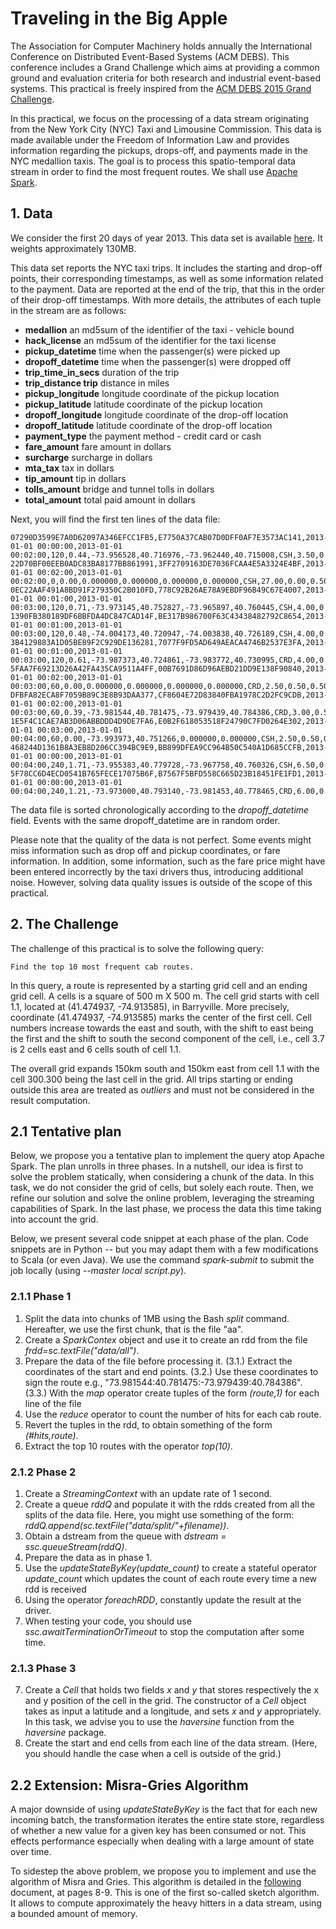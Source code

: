 # Traveling in the Big Apple

The Association for Computer Machinery holds annually the International Conference on Distributed Event-Based Systems (ACM DEBS).
This conference includes a Grand Challenge which aims at providing a common ground and evaluation criteria for both research and industrial event-based systems.
This practical is freely inspired from the [ACM DEBS 2015 Grand Challenge](http://www.debs2015.org/call-grand-challenge.html).

In this practical, we focus on the processing of a data stream originating from the New York City (NYC) Taxi and Limousine Commission.
This data is made available under the Freedom of Information Law and provides information regarding the pickups, drops-off, and payments made in the NYC medallion taxis.
The goal is to process this spatio-temporal data stream in order to find the most frequent routes.
We shall use [Apache Spark](http://spark.apache.org).

## 1. Data

We consider the first 20 days of year 2013.
This data set is available [here](https://drive.google.com/file/d/0B0TBL8JNn3JgTGNJTEJaQmFMbk0/view?usp=sharing).
It weights approximately 130MB.

This data set reports the NYC taxi trips.
It includes the starting and drop-off points, their corresponding timestamps, as well as some information related to the payment.
Data are reported at the end of the trip, that this in the order of their drop-off timestamps.
With more details, the attributes of each tuple in the stream are as follows:

* **medallion**	an md5sum of the identifier of the taxi - vehicle bound
* **hack_license**	an md5sum of the identifier for the taxi license
* **pickup_datetime**	time when the passenger(s) were picked up
* **dropoff_datetime**	time when the passenger(s) were dropped off
* **trip_time_in_secs**	duration of the trip
* **trip_distance	trip** distance in miles
* **pickup_longitude**	longitude coordinate of the pickup location
* **pickup_latitude**	latitude coordinate of the pickup location
* **dropoff_longitude**	longitude coordinate of the drop-off location
* **dropoff_latitude**	latitude coordinate of the drop-off location
* **payment_type**	the payment method - credit card or cash
* **fare_amount**	fare amount in dollars
* **surcharge**	surcharge in dollars
* **mta_tax**	tax in dollars
* **tip_amount**	tip in dollars
* **tolls_amount**	bridge and tunnel tolls in dollars
* **total_amount**	total paid amount in dollars

Next, you will find the first ten lines of the data file:

	07290D3599E7A0D62097A346EFCC1FB5,E7750A37CAB07D0DFF0AF7E3573AC141,2013-01-01 00:00:00,2013-01-01 00:02:00,120,0.44,-73.956528,40.716976,-73.962440,40.715008,CSH,3.50,0.50,0.50,0.00,0.00,4.50
	22D70BF00EEB0ADC83BA8177BB861991,3FF2709163DE7036FCAA4E5A3324E4BF,2013-01-01 00:02:00,2013-01-01 00:02:00,0,0.00,0.000000,0.000000,0.000000,0.000000,CSH,27.00,0.00,0.50,0.00,0.00,27.50
	0EC22AAF491A8BD91F279350C2B010FD,778C92B26AE78A9EBDF96B49C67E4007,2013-01-01 00:01:00,2013-01-01 00:03:00,120,0.71,-73.973145,40.752827,-73.965897,40.760445,CSH,4.00,0.50,0.50,0.00,0.00,5.00
	1390FB380189DF6BBFDA4DC847CAD14F,BE317B986700F63C43438482792C8654,2013-01-01 00:01:00,2013-01-01 00:03:00,120,0.48,-74.004173,40.720947,-74.003838,40.726189,CSH,4.00,0.50,0.50,0.00,0.00,5.00
	3B4129883A1D05BE89F2C929DE136281,7077F9FD5AD649AEACA4746B2537E3FA,2013-01-01 00:01:00,2013-01-01 00:03:00,120,0.61,-73.987373,40.724861,-73.983772,40.730995,CRD,4.00,0.50,0.50,0.00,0.00,5.00
	5FAA7F69213D26A42FA435CA9511A4FF,00B7691D86D96AEBD21DD9E138F90840,2013-01-01 00:02:00,2013-01-01 00:03:00,60,0.00,0.000000,0.000000,0.000000,0.000000,CRD,2.50,0.50,0.50,0.25,0.00,3.75
	DFBFA82ECA8F7059B89C3E8B93DAA377,CF8604E72D83840FBA1978C2D2FC9CDB,2013-01-01 00:02:00,2013-01-01 00:03:00,60,0.39,-73.981544,40.781475,-73.979439,40.784386,CRD,3.00,0.50,0.50,0.70,0.00,4.70
	1E5F4C1CAE7AB3D06ABBDDD4D9DE7FA6,E0B2F618053518F24790C7FD0264E302,2013-01-01 00:03:00,2013-01-01 00:04:00,60,0.00,-73.993973,40.751266,0.000000,0.000000,CSH,2.50,0.50,0.50,0.00,0.00,3.50
	468244D1361B8A3EB8D206CC394BC9E9,BB899DFEA9CC964B50C540A1D685CCFB,2013-01-01 00:00:00,2013-01-01 00:04:00,240,1.71,-73.955383,40.779728,-73.967758,40.760326,CSH,6.50,0.50,0.50,0.00,0.00,7.50
	5F78CC6D4ECD0541B765FECE17075B6F,B7567F5BFD558C665D23B18451FE1FD1,2013-01-01 00:00:00,2013-01-01 00:04:00,240,1.21,-73.973000,40.793140,-73.981453,40.778465,CRD,6.00,0.50,0.50,1.30,0.00,8.30

The data file is sorted chronologically according to the *dropoff_datetime* field.
Events with the same dropoff_datetime are in random order.

Please note that the quality of the data is not perfect.
Some events might miss information such as drop off and pickup coordinates, or fare information.
In addition, some information, such as the fare price might have been entered incorrectly by the taxi drivers thus, introducing additional noise.
However, solving data quality issues is outside of the scope of this practical.

## 2. The Challenge

The challenge of this practical is to solve the following query:

	Find the top 10 most frequent cab routes.

In this query, a route is represented by a starting grid cell and an ending grid cell.
A cells is a square of 500 m X 500 m.
The cell grid starts with cell 1.1, located at (41.474937, -74.913585), in Barryville.
More precisely, coordinate (41.474937, -74.913585) marks the center of the first cell.
Cell numbers increase towards the east and south, with the shift to east being the first and the shift to south the second component of the cell, i.e., cell 3.7 is 2 cells east and 6 cells south of cell 1.1.

The overall grid expands 150km south and 150km east from cell 1.1 with the cell 300.300 being the last cell in the grid.
All trips starting or ending outside this area are treated as *outliers* and must not be considered in the result computation.

## 2.1 Tentative plan

Below, we propose you a tentative plan to implement the query atop Apache Spark.
The plan unrolls in three phases.
In a nutshell, our idea is first to solve the problem statically, when considering a chunk of the data.
In this task, we do not consider the grid of cells, but solely each route.
Then, we refine our solution and solve the online problem, leveraging the streaming capabilities of Spark.
In the last phase, we process the data this time taking into account the grid.

Below, we present several code snippet at each phase of the plan.
Code snippets are in Python -- but you may adapt them with a few modifications to Scala (or even Java).
We use the command *spark-submit* to submit the job locally (using *--master local script.py*).

### 2.1.1 Phase 1

1. Split the data into chunks of 1MB using the Bash *split* command.
Hereafter, we use the first chunk, that is the file "aa".
2. Create a *SparkContex* object and use it to create an rdd from the file *frdd=sc.textFile("data/all")*.
3. Prepare the data of the file before processing it.
(3.1.) Extract the coordinates of the start and end points.
(3.2.) Use these coordinates to sign the route e.g., "73.981544:40.781475:-73.979439:40.784386".
(3.3.) With the *map* operator create tuples of the form *(route,1)* for each line of the file
4. Use the *reduce* operator to count the number of hits for each cab route.
5. Revert the tuples in the rdd, to obtain something of the form *(#hits,route)*.
6. Extract the top 10 routes with the operator *top(10)*.

### 2.1.2 Phase 2

1. Create a *StreamingContext* with an update rate of 1 second.
2. Create a queue *rddQ* and populate it with the rdds created from all the splits of the data file.
Here, you might use something of the form: *rddQ.append(sc.textFile("data/split/"+filename))*.
3. Obtain a dstream from the queue with *dstream = ssc.queueStream(rddQ)*.
4. Prepare the data as in phase 1.
5. Use the *updateStateByKey(update_count)* to create a stateful operator *update_count* which updates the count of each route every time a new rdd is received
6. Using the operator *foreachRDD*, constantly update the result at the driver.
7. When testing your code, you should use *ssc.awaitTerminationOrTimeout* to stop the computation after some time.

### 2.1.3 Phase 3

7. Create a *Cell* that holds two fields *x* and *y* that stores respectively the x and y position of the cell in the grid.
The constructor of a *Cell* object takes as input a latitude and a longitude, and sets *x* and *y* appropriately.
In this task, we advise you to use the *haversine* function from the *haversine* package.
8. Create the start and end cells from each line of the data stream.
(Here, you should handle the case when a cell is outside of the grid.)

## 2.2 Extension: Misra-Gries Algorithm

A major downside of using *updateStateByKey* is the fact that for each new incoming batch, the transformation iterates the entire state store, regardless of whether a new value for a given key has been consumed or not.
This effects performance especially when dealing with a large amount of state over time.

To sidestep the above problem, we propose you to implement and use the algorithm of Misra and Gries.
This algorithm is detailed in the [following](http://www.cs.dartmouth.edu/~ac/Teach/CS49-Fall11/Notes/lecnotes.pdf) document, at pages 8-9.
This is one of the first so-called sketch algorithm.
It allows to compute approximately the heavy hitters in a data stream, using a bounded amount of memory.
